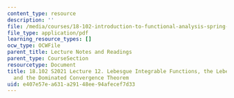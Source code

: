 ```yaml
---
content_type: resource
description: ''
file: /media/courses/18-102-introduction-to-functional-analysis-spring-2021/e407e57ea631a29148ee94afecef7d33_MIT18_102s21_lec12.pdf
file_type: application/pdf
learning_resource_types: []
ocw_type: OCWFile
parent_title: Lecture Notes and Readings
parent_type: CourseSection
resourcetype: Document
title: 18.102 S2021 Lecture 12. Lebesgue Integrable Functions, the Lebesgue Integral
  and the Dominated Convergence Theorem
uid: e407e57e-a631-a291-48ee-94afecef7d33
---
```

